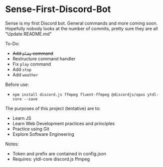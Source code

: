 # Sense-First-Discord-Bot
Sense is my first Discord bot. General commands and more coming soon.
Hopefully nobody looks at the number of commits, pretty sure they are all "Update README.md"

To-Do:
- ~~Add `play` command~~
- Restructure command handler
- Fix `play` command
- Add `stop`
- Add `weather`

Before use:
- `npm install discord.js ffmpeg fluent-ffmpeg @discordjs/opus ytdl-core --save`

The purposes of this project (tentative) are to: 
- Learn JS
- Learn Web Development practices and principles
- Practice using Git 
- Explore Software Engineering 

Notes: 
- Token and prefix are contained in config.json
- Requires: ytdl-core discord.js ffmpeg
